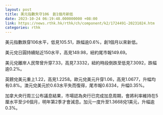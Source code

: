 ```yaml
---
layout: post
title: 美元指數失守106　創1個月新低
date: 2023-10-24 06:19:48.000000000 +08:00
link: https://news.rthk.hk/rthk/ch/component/k2/1724491-20231024.htm
categories: rthk
---
```


美元指數跌穿106水平，低見105.51，跌幅逾0.6%，創1個月以來新低。

美元兌日圓持續貼近150水平，高見149.98，紐約尾市報149.69。

美元兌離岸人民幣曾升穿7.33，高見7.3332，紐約時段倒跌至低見7.3092，跌幅逾0.2%。

英鎊兌美元重上1.22，高見1.2258。歐元兌美元升穿1.06，高見1.0677，升幅均有0.8%。澳元兌美元於0.63水平失而復得，尾市報0.6334，升幅0.35%。

加拿大央行周三公布議息結果，市場認為央行已完成加息周期，會將利率維持在5厘水平至少6個月，明年第2季才會減息。加元一度升至1.3668兌1美元，升幅逾0.3%。
